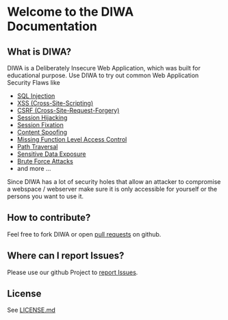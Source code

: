 Welcome to the DIWA Documentation
=================================

## What is DIWA?
DIWA is a Deliberately Insecure Web Application, which was built for educational purpose.
Use DIWA to try out common Web Application Security Flaws like
- [SQL Injection](https://www.owasp.org/index.php/SQL_Injection)
- [XSS (Cross-Site-Scripting)](https://www.owasp.org/index.php/Cross-site_Scripting_(XSS))
- [CSRF (Cross-Site-Request-Forgery)](https://www.owasp.org/index.php/Cross-Site_Request_Forgery_(CSRF))
- [Session Hijacking](https://www.owasp.org/index.php/Session_hijacking_attack)
- [Session Fixation](https://www.owasp.org/index.php/Session_fixation)
- [Content Spoofing](https://www.owasp.org/index.php/Content_Spoofing)
- [Missing Function Level Access Control](https://www.owasp.org/index.php/Top_10_2013-A7-Missing_Function_Level_Access_Control)
- [Path Traversal](https://www.owasp.org/index.php/Path_Traversal)
- [Sensitive Data Exposure](https://www.owasp.org/index.php/Top_10_2013-A6-Sensitive_Data_Exposure)
- [Brute Force Attacks](https://www.owasp.org/index.php/Brute_force_attack)
- and more ...

Since DIWA has a lot of security holes that allow an attacker to compromise a webspace / webserver make sure it is only
accessible for yourself or the persons you want to use it.

## How to contribute?
Feel free to fork DIWA or open [pull requests](https://github.com/hilsmann/diwa/pulls) on github.

## Where can I report Issues?
Please use our github Project to [report Issues](https://github.com/hilsmann/diwa/issues/).

## License
See [LICENSE.md](../LICENSE.md)